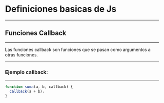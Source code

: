 # Definiciones basicas de Js
---

## Funciones Callback
---
Las funciones callback son funciones que se pasan como argumentos a otras funciones.

---
### Ejemplo callback:
---
```js
function suma(a, b, callback) {
  callback(a + b);
}
```
